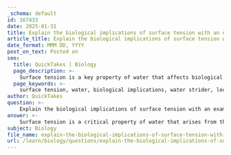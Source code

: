```yaml
---
_schema: default
id: 167433
date: 2025-01-31
title: Explain the biological implications of surface tension with an example of an organism that utilizes it.
article_title: Explain the biological implications of surface tension with an example of an organism that utilizes it.
date_format: MMM DD, YYYY
post_on_text: Posted on
seo:
  title: QuickTakes | Biology
  page_description: >-
    Surface tension is a key property of water that affects biological processes, exemplified by water striders, which utilize it for locomotion, and its role in ecological interactions and plant hydration.
  page_keywords: >-
    surface tension, water, biological implications, water strider, locomotion, ecological interactions, capillary action, nutrient transport, hydration, water availability, ecosystems
author: QuickTakes
question: >-
    Explain the biological implications of surface tension with an example of an organism that utilizes it.
answer: >-
    Surface tension is a critical property of water that arises from the cohesive forces between water molecules, primarily due to hydrogen bonding. This phenomenon creates a "skin" on the water's surface, allowing certain organisms to exploit this property for locomotion and survival.\n\nOne notable example of an organism that utilizes surface tension is the water strider (family Gerridae). Water striders are small insects that can walk on the surface of water without sinking. This ability is primarily due to the high surface tension of water, which allows the water strider to distribute its weight over a larger area, preventing it from breaking through the surface. The legs of water striders are long and covered with tiny hairs that trap air, further enhancing their ability to stay afloat.\n\nThe biological implications of surface tension extend beyond locomotion. It plays a vital role in various ecological interactions and processes. For instance, surface tension is essential for the movement of water in plants through capillary action, which is crucial for nutrient transport and hydration. Additionally, surface tension contributes to the formation of droplets, which can affect how water interacts with soil and other surfaces, influencing water availability for plants and other organisms.\n\nIn summary, surface tension is a fundamental property of water that has significant biological implications, allowing organisms like water striders to thrive in their aquatic environments and facilitating essential processes in ecosystems.
subject: Biology
file_name: explain-the-biological-implications-of-surface-tension-with-an-example-of-an-organism-that-utilizes-it.md
url: /learn/biology/questions/explain-the-biological-implications-of-surface-tension-with-an-example-of-an-organism-that-utilizes-it
---
```


&nbsp;